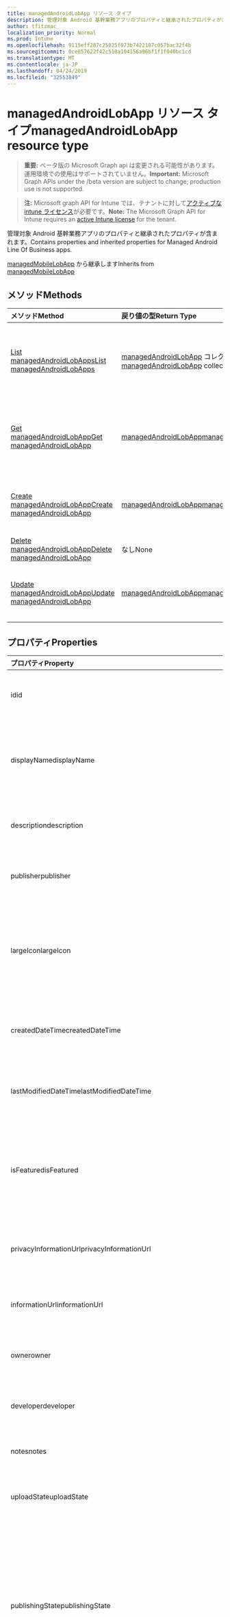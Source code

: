```yaml
---
title: managedAndroidLobApp リソース タイプ
description: 管理対象 Android 基幹業務アプリのプロパティと継承されたプロパティが含まれます。
author: tfitzmac
localization_priority: Normal
ms.prod: Intune
ms.openlocfilehash: 9115eff287c25025f073b7422107c057bac32f4b
ms.sourcegitcommit: 0ce657622f42c510a104156a96bf1f1f040bc1cd
ms.translationtype: MT
ms.contentlocale: ja-JP
ms.lasthandoff: 04/24/2019
ms.locfileid: "32553849"
---
```

# <a name="managedandroidlobapp-resource-type"></a><span data-ttu-id="51834-103">managedAndroidLobApp リソース タイプ</span><span class="sxs-lookup"><span data-stu-id="51834-103">managedAndroidLobApp resource type</span></span>

> <span data-ttu-id="51834-104">**重要:** ベータ版の Microsoft Graph api は変更される可能性があります。運用環境での使用はサポートされていません。</span><span class="sxs-lookup"><span data-stu-id="51834-104">**Important:** Microsoft Graph APIs under the /beta version are subject to change; production use is not supported.</span></span>

> <span data-ttu-id="51834-105">**注:** Microsoft graph API for Intune では、テナントに対して[アクティブな intune ライセンス](https://go.microsoft.com/fwlink/?linkid=839381)が必要です。</span><span class="sxs-lookup"><span data-stu-id="51834-105">**Note:** The Microsoft Graph API for Intune requires an [active Intune license](https://go.microsoft.com/fwlink/?linkid=839381) for the tenant.</span></span>

<span data-ttu-id="51834-106">管理対象 Android 基幹業務アプリのプロパティと継承されたプロパティが含まれます。</span><span class="sxs-lookup"><span data-stu-id="51834-106">Contains properties and inherited properties for Managed Android Line Of Business apps.</span></span>


<span data-ttu-id="51834-107">[managedMobileLobApp](../resources/intune-apps-managedmobilelobapp.md) から継承します</span><span class="sxs-lookup"><span data-stu-id="51834-107">Inherits from [managedMobileLobApp](../resources/intune-apps-managedmobilelobapp.md)</span></span>

## <a name="methods"></a><span data-ttu-id="51834-108">メソッド</span><span class="sxs-lookup"><span data-stu-id="51834-108">Methods</span></span>
|<span data-ttu-id="51834-109">メソッド</span><span class="sxs-lookup"><span data-stu-id="51834-109">Method</span></span>|<span data-ttu-id="51834-110">戻り値の型</span><span class="sxs-lookup"><span data-stu-id="51834-110">Return Type</span></span>|<span data-ttu-id="51834-111">説明</span><span class="sxs-lookup"><span data-stu-id="51834-111">Description</span></span>|
|:---|:---|:---|
|[<span data-ttu-id="51834-112">List managedAndroidLobApps</span><span class="sxs-lookup"><span data-stu-id="51834-112">List managedAndroidLobApps</span></span>](../api/intune-apps-managedandroidlobapp-list.md)|<span data-ttu-id="51834-113">[managedAndroidLobApp](../resources/intune-apps-managedandroidlobapp.md) コレクション</span><span class="sxs-lookup"><span data-stu-id="51834-113">[managedAndroidLobApp](../resources/intune-apps-managedandroidlobapp.md) collection</span></span>|<span data-ttu-id="51834-114">[managedAndroidLobApp](../resources/intune-apps-managedandroidlobapp.md) オブジェクトのプロパティとリレーションシップをリストします。</span><span class="sxs-lookup"><span data-stu-id="51834-114">List properties and relationships of the [managedAndroidLobApp](../resources/intune-apps-managedandroidlobapp.md) objects.</span></span>|
|[<span data-ttu-id="51834-115">Get managedAndroidLobApp</span><span class="sxs-lookup"><span data-stu-id="51834-115">Get managedAndroidLobApp</span></span>](../api/intune-apps-managedandroidlobapp-get.md)|[<span data-ttu-id="51834-116">managedAndroidLobApp</span><span class="sxs-lookup"><span data-stu-id="51834-116">managedAndroidLobApp</span></span>](../resources/intune-apps-managedandroidlobapp.md)|<span data-ttu-id="51834-117">[managedAndroidLobApp](../resources/intune-apps-managedandroidlobapp.md) オブジェクトのプロパティとリレーションシップを読み取ります。</span><span class="sxs-lookup"><span data-stu-id="51834-117">Read properties and relationships of the [managedAndroidLobApp](../resources/intune-apps-managedandroidlobapp.md) object.</span></span>|
|[<span data-ttu-id="51834-118">Create managedAndroidLobApp</span><span class="sxs-lookup"><span data-stu-id="51834-118">Create managedAndroidLobApp</span></span>](../api/intune-apps-managedandroidlobapp-create.md)|[<span data-ttu-id="51834-119">managedAndroidLobApp</span><span class="sxs-lookup"><span data-stu-id="51834-119">managedAndroidLobApp</span></span>](../resources/intune-apps-managedandroidlobapp.md)|<span data-ttu-id="51834-120">新しい [managedAndroidLobApp](../resources/intune-apps-managedandroidlobapp.md) オブジェクトを作成します。</span><span class="sxs-lookup"><span data-stu-id="51834-120">Create a new [managedAndroidLobApp](../resources/intune-apps-managedandroidlobapp.md) object.</span></span>|
|[<span data-ttu-id="51834-121">Delete managedAndroidLobApp</span><span class="sxs-lookup"><span data-stu-id="51834-121">Delete managedAndroidLobApp</span></span>](../api/intune-apps-managedandroidlobapp-delete.md)|<span data-ttu-id="51834-122">なし</span><span class="sxs-lookup"><span data-stu-id="51834-122">None</span></span>|<span data-ttu-id="51834-123">[managedAndroidLobApp](../resources/intune-apps-managedandroidlobapp.md) を削除します。</span><span class="sxs-lookup"><span data-stu-id="51834-123">Deletes a [managedAndroidLobApp](../resources/intune-apps-managedandroidlobapp.md).</span></span>|
|[<span data-ttu-id="51834-124">Update managedAndroidLobApp</span><span class="sxs-lookup"><span data-stu-id="51834-124">Update managedAndroidLobApp</span></span>](../api/intune-apps-managedandroidlobapp-update.md)|[<span data-ttu-id="51834-125">managedAndroidLobApp</span><span class="sxs-lookup"><span data-stu-id="51834-125">managedAndroidLobApp</span></span>](../resources/intune-apps-managedandroidlobapp.md)|<span data-ttu-id="51834-126">[managedAndroidLobApp](../resources/intune-apps-managedandroidlobapp.md) オブジェクトのプロパティを更新します。</span><span class="sxs-lookup"><span data-stu-id="51834-126">Update the properties of a [managedAndroidLobApp](../resources/intune-apps-managedandroidlobapp.md) object.</span></span>|

## <a name="properties"></a><span data-ttu-id="51834-127">プロパティ</span><span class="sxs-lookup"><span data-stu-id="51834-127">Properties</span></span>
|<span data-ttu-id="51834-128">プロパティ</span><span class="sxs-lookup"><span data-stu-id="51834-128">Property</span></span>|<span data-ttu-id="51834-129">型</span><span class="sxs-lookup"><span data-stu-id="51834-129">Type</span></span>|<span data-ttu-id="51834-130">説明</span><span class="sxs-lookup"><span data-stu-id="51834-130">Description</span></span>|
|:---|:---|:---|
|<span data-ttu-id="51834-131">id</span><span class="sxs-lookup"><span data-stu-id="51834-131">id</span></span>|<span data-ttu-id="51834-132">文字列型 (String)</span><span class="sxs-lookup"><span data-stu-id="51834-132">String</span></span>|<span data-ttu-id="51834-133">エンティティのキー。</span><span class="sxs-lookup"><span data-stu-id="51834-133">Key of the entity.</span></span> <span data-ttu-id="51834-134">[mobileApp](../resources/intune-apps-mobileapp.md) から継承します</span><span class="sxs-lookup"><span data-stu-id="51834-134">Inherited from [mobileApp](../resources/intune-apps-mobileapp.md)</span></span>|
|<span data-ttu-id="51834-135">displayName</span><span class="sxs-lookup"><span data-stu-id="51834-135">displayName</span></span>|<span data-ttu-id="51834-136">String</span><span class="sxs-lookup"><span data-stu-id="51834-136">String</span></span>|<span data-ttu-id="51834-137">管理者が提供またはインポートしたアプリのタイトル。</span><span class="sxs-lookup"><span data-stu-id="51834-137">The admin provided or imported title of the app.</span></span> <span data-ttu-id="51834-138">[mobileApp](../resources/intune-apps-mobileapp.md) から継承します</span><span class="sxs-lookup"><span data-stu-id="51834-138">Inherited from [mobileApp](../resources/intune-apps-mobileapp.md)</span></span>|
|<span data-ttu-id="51834-139">description</span><span class="sxs-lookup"><span data-stu-id="51834-139">description</span></span>|<span data-ttu-id="51834-140">String</span><span class="sxs-lookup"><span data-stu-id="51834-140">String</span></span>|<span data-ttu-id="51834-141">アプリの説明。</span><span class="sxs-lookup"><span data-stu-id="51834-141">The description of the app.</span></span> <span data-ttu-id="51834-142">[mobileApp](../resources/intune-apps-mobileapp.md) から継承します</span><span class="sxs-lookup"><span data-stu-id="51834-142">Inherited from [mobileApp](../resources/intune-apps-mobileapp.md)</span></span>|
|<span data-ttu-id="51834-143">publisher</span><span class="sxs-lookup"><span data-stu-id="51834-143">publisher</span></span>|<span data-ttu-id="51834-144">String</span><span class="sxs-lookup"><span data-stu-id="51834-144">String</span></span>|<span data-ttu-id="51834-145">アプリの発行元。</span><span class="sxs-lookup"><span data-stu-id="51834-145">The publisher of the app.</span></span> <span data-ttu-id="51834-146">[mobileApp](../resources/intune-apps-mobileapp.md) から継承します</span><span class="sxs-lookup"><span data-stu-id="51834-146">Inherited from [mobileApp](../resources/intune-apps-mobileapp.md)</span></span>|
|<span data-ttu-id="51834-147">largeIcon</span><span class="sxs-lookup"><span data-stu-id="51834-147">largeIcon</span></span>|[<span data-ttu-id="51834-148">mimeContent</span><span class="sxs-lookup"><span data-stu-id="51834-148">mimeContent</span></span>](../resources/intune-shared-mimecontent.md)|<span data-ttu-id="51834-149">アプリの詳細に表示され、アイコンのアップロードに使用される大きいアイコン。</span><span class="sxs-lookup"><span data-stu-id="51834-149">The large icon, to be displayed in the app details and used for upload of the icon.</span></span> <span data-ttu-id="51834-150">[mobileApp](../resources/intune-apps-mobileapp.md) から継承します</span><span class="sxs-lookup"><span data-stu-id="51834-150">Inherited from [mobileApp](../resources/intune-apps-mobileapp.md)</span></span>|
|<span data-ttu-id="51834-151">createdDateTime</span><span class="sxs-lookup"><span data-stu-id="51834-151">createdDateTime</span></span>|<span data-ttu-id="51834-152">DateTimeOffset</span><span class="sxs-lookup"><span data-stu-id="51834-152">DateTimeOffset</span></span>|<span data-ttu-id="51834-153">アプリが作成された日時。</span><span class="sxs-lookup"><span data-stu-id="51834-153">The date and time the app was created.</span></span> <span data-ttu-id="51834-154">[mobileApp](../resources/intune-apps-mobileapp.md) から継承します</span><span class="sxs-lookup"><span data-stu-id="51834-154">Inherited from [mobileApp](../resources/intune-apps-mobileapp.md)</span></span>|
|<span data-ttu-id="51834-155">lastModifiedDateTime</span><span class="sxs-lookup"><span data-stu-id="51834-155">lastModifiedDateTime</span></span>|<span data-ttu-id="51834-156">DateTimeOffset</span><span class="sxs-lookup"><span data-stu-id="51834-156">DateTimeOffset</span></span>|<span data-ttu-id="51834-157">アプリが最後に変更された日時。</span><span class="sxs-lookup"><span data-stu-id="51834-157">The date and time the app was last modified.</span></span> <span data-ttu-id="51834-158">[mobileApp](../resources/intune-apps-mobileapp.md) から継承します</span><span class="sxs-lookup"><span data-stu-id="51834-158">Inherited from [mobileApp](../resources/intune-apps-mobileapp.md)</span></span>|
|<span data-ttu-id="51834-159">isFeatured</span><span class="sxs-lookup"><span data-stu-id="51834-159">isFeatured</span></span>|<span data-ttu-id="51834-160">Boolean</span><span class="sxs-lookup"><span data-stu-id="51834-160">Boolean</span></span>|<span data-ttu-id="51834-161">アプリが管理者のおすすめとしてマークされたかどうかを示す値。[mobileApp](../resources/intune-apps-mobileapp.md) から継承します</span><span class="sxs-lookup"><span data-stu-id="51834-161">The value indicating whether the app is marked as featured by the admin. Inherited from [mobileApp](../resources/intune-apps-mobileapp.md)</span></span>|
|<span data-ttu-id="51834-162">privacyInformationUrl</span><span class="sxs-lookup"><span data-stu-id="51834-162">privacyInformationUrl</span></span>|<span data-ttu-id="51834-163">String</span><span class="sxs-lookup"><span data-stu-id="51834-163">String</span></span>|<span data-ttu-id="51834-164">プライバシーに関する声明の URL。</span><span class="sxs-lookup"><span data-stu-id="51834-164">The privacy statement Url.</span></span> <span data-ttu-id="51834-165">[mobileApp](../resources/intune-apps-mobileapp.md) から継承します</span><span class="sxs-lookup"><span data-stu-id="51834-165">Inherited from [mobileApp](../resources/intune-apps-mobileapp.md)</span></span>|
|<span data-ttu-id="51834-166">informationUrl</span><span class="sxs-lookup"><span data-stu-id="51834-166">informationUrl</span></span>|<span data-ttu-id="51834-167">String</span><span class="sxs-lookup"><span data-stu-id="51834-167">String</span></span>|<span data-ttu-id="51834-168">詳細情報の URL。</span><span class="sxs-lookup"><span data-stu-id="51834-168">The more information Url.</span></span> <span data-ttu-id="51834-169">[mobileApp](../resources/intune-apps-mobileapp.md) から継承します</span><span class="sxs-lookup"><span data-stu-id="51834-169">Inherited from [mobileApp](../resources/intune-apps-mobileapp.md)</span></span>|
|<span data-ttu-id="51834-170">owner</span><span class="sxs-lookup"><span data-stu-id="51834-170">owner</span></span>|<span data-ttu-id="51834-171">String</span><span class="sxs-lookup"><span data-stu-id="51834-171">String</span></span>|<span data-ttu-id="51834-172">アプリの所有者。</span><span class="sxs-lookup"><span data-stu-id="51834-172">The owner of the app.</span></span> <span data-ttu-id="51834-173">[mobileApp](../resources/intune-apps-mobileapp.md) から継承します</span><span class="sxs-lookup"><span data-stu-id="51834-173">Inherited from [mobileApp](../resources/intune-apps-mobileapp.md)</span></span>|
|<span data-ttu-id="51834-174">developer</span><span class="sxs-lookup"><span data-stu-id="51834-174">developer</span></span>|<span data-ttu-id="51834-175">String</span><span class="sxs-lookup"><span data-stu-id="51834-175">String</span></span>|<span data-ttu-id="51834-176">アプリの開発者。</span><span class="sxs-lookup"><span data-stu-id="51834-176">The developer of the app.</span></span> <span data-ttu-id="51834-177">[mobileApp](../resources/intune-apps-mobileapp.md) から継承します</span><span class="sxs-lookup"><span data-stu-id="51834-177">Inherited from [mobileApp](../resources/intune-apps-mobileapp.md)</span></span>|
|<span data-ttu-id="51834-178">notes</span><span class="sxs-lookup"><span data-stu-id="51834-178">notes</span></span>|<span data-ttu-id="51834-179">String</span><span class="sxs-lookup"><span data-stu-id="51834-179">String</span></span>|<span data-ttu-id="51834-180">アプリ用のメモ。</span><span class="sxs-lookup"><span data-stu-id="51834-180">Notes for the app.</span></span> <span data-ttu-id="51834-181">[mobileApp](../resources/intune-apps-mobileapp.md) から継承します</span><span class="sxs-lookup"><span data-stu-id="51834-181">Inherited from [mobileApp](../resources/intune-apps-mobileapp.md)</span></span>|
|<span data-ttu-id="51834-182">uploadState</span><span class="sxs-lookup"><span data-stu-id="51834-182">uploadState</span></span>|<span data-ttu-id="51834-183">Int32</span><span class="sxs-lookup"><span data-stu-id="51834-183">Int32</span></span>|<span data-ttu-id="51834-184">アップロード状態。</span><span class="sxs-lookup"><span data-stu-id="51834-184">The upload state.</span></span> <span data-ttu-id="51834-185">[mobileApp](../resources/intune-apps-mobileapp.md) から継承します</span><span class="sxs-lookup"><span data-stu-id="51834-185">Inherited from [mobileApp](../resources/intune-apps-mobileapp.md)</span></span>|
|<span data-ttu-id="51834-186">publishingState</span><span class="sxs-lookup"><span data-stu-id="51834-186">publishingState</span></span>|[<span data-ttu-id="51834-187">mobileAppPublishingState</span><span class="sxs-lookup"><span data-stu-id="51834-187">mobileAppPublishingState</span></span>](../resources/intune-apps-mobileapppublishingstate.md)|<span data-ttu-id="51834-188">アプリの発行の状態。</span><span class="sxs-lookup"><span data-stu-id="51834-188">The publishing state for the app.</span></span> <span data-ttu-id="51834-189">アプリが発行されていない限り、アプリを割り当てることができません。</span><span class="sxs-lookup"><span data-stu-id="51834-189">The app cannot be assigned unless the app is published.</span></span> <span data-ttu-id="51834-190">[mobileApp](../resources/intune-apps-mobileapp.md)から継承されます。</span><span class="sxs-lookup"><span data-stu-id="51834-190">Inherited from [mobileApp](../resources/intune-apps-mobileapp.md).</span></span> <span data-ttu-id="51834-191">使用可能な値は、`notPublished`、`processing`、`published` です。</span><span class="sxs-lookup"><span data-stu-id="51834-191">Possible values are: `notPublished`, `processing`, `published`.</span></span>|
|<span data-ttu-id="51834-192">isAssigned</span><span class="sxs-lookup"><span data-stu-id="51834-192">isAssigned</span></span>|<span data-ttu-id="51834-193">Boolean</span><span class="sxs-lookup"><span data-stu-id="51834-193">Boolean</span></span>|<span data-ttu-id="51834-194">アプリが少なくとも1つのグループに割り当てられているかどうかを示す値。</span><span class="sxs-lookup"><span data-stu-id="51834-194">The value indicating whether the app is assigned to at least one group.</span></span> <span data-ttu-id="51834-195">[mobileApp](../resources/intune-apps-mobileapp.md) から継承します</span><span class="sxs-lookup"><span data-stu-id="51834-195">Inherited from [mobileApp](../resources/intune-apps-mobileapp.md)</span></span>|
|<span data-ttu-id="51834-196">roleScopeTagIds</span><span class="sxs-lookup"><span data-stu-id="51834-196">roleScopeTagIds</span></span>|<span data-ttu-id="51834-197">String collection</span><span class="sxs-lookup"><span data-stu-id="51834-197">String collection</span></span>|<span data-ttu-id="51834-198">このモバイルアプリの範囲タグ id のリスト。</span><span class="sxs-lookup"><span data-stu-id="51834-198">List of scope tag ids for this mobile app.</span></span> <span data-ttu-id="51834-199">[mobileApp](../resources/intune-apps-mobileapp.md) から継承します</span><span class="sxs-lookup"><span data-stu-id="51834-199">Inherited from [mobileApp](../resources/intune-apps-mobileapp.md)</span></span>|
|<span data-ttu-id="51834-200">dependentappcount</span><span class="sxs-lookup"><span data-stu-id="51834-200">dependentAppCount</span></span>|<span data-ttu-id="51834-201">Int32</span><span class="sxs-lookup"><span data-stu-id="51834-201">Int32</span></span>|<span data-ttu-id="51834-202">子アプリが持つ依存関係の合計数。</span><span class="sxs-lookup"><span data-stu-id="51834-202">The total number of dependencies the child app has.</span></span> <span data-ttu-id="51834-203">[mobileApp](../resources/intune-apps-mobileapp.md) から継承します</span><span class="sxs-lookup"><span data-stu-id="51834-203">Inherited from [mobileApp](../resources/intune-apps-mobileapp.md)</span></span>|
|<span data-ttu-id="51834-204">appAvailability</span><span class="sxs-lookup"><span data-stu-id="51834-204">appAvailability</span></span>|[<span data-ttu-id="51834-205">managedappavailability</span><span class="sxs-lookup"><span data-stu-id="51834-205">managedAppAvailability</span></span>](../resources/intune-apps-managedappavailability.md)|<span data-ttu-id="51834-206">アプリケーションの可用性。</span><span class="sxs-lookup"><span data-stu-id="51834-206">The Application's availability.</span></span> <span data-ttu-id="51834-207">[managedapp](../resources/intune-apps-managedapp.md)から継承されます。</span><span class="sxs-lookup"><span data-stu-id="51834-207">Inherited from [managedApp](../resources/intune-apps-managedapp.md).</span></span> <span data-ttu-id="51834-208">可能な値は、`global`、`lineOfBusiness` です。</span><span class="sxs-lookup"><span data-stu-id="51834-208">Possible values are: `global`, `lineOfBusiness`.</span></span>|
|<span data-ttu-id="51834-209">version</span><span class="sxs-lookup"><span data-stu-id="51834-209">version</span></span>|<span data-ttu-id="51834-210">String</span><span class="sxs-lookup"><span data-stu-id="51834-210">String</span></span>|<span data-ttu-id="51834-211">アプリケーションのバージョン。</span><span class="sxs-lookup"><span data-stu-id="51834-211">The Application's version.</span></span> <span data-ttu-id="51834-212">[managedApp](../resources/intune-apps-managedapp.md) から継承します</span><span class="sxs-lookup"><span data-stu-id="51834-212">Inherited from [managedApp](../resources/intune-apps-managedapp.md)</span></span>|
|<span data-ttu-id="51834-213">committedContentVersion</span><span class="sxs-lookup"><span data-stu-id="51834-213">committedContentVersion</span></span>|<span data-ttu-id="51834-214">String</span><span class="sxs-lookup"><span data-stu-id="51834-214">String</span></span>|<span data-ttu-id="51834-215">内部にコミットされたコンテンツのバージョン。</span><span class="sxs-lookup"><span data-stu-id="51834-215">The internal committed content version.</span></span> <span data-ttu-id="51834-216">[managedMobileLobApp](../resources/intune-apps-managedmobilelobapp.md) から継承します</span><span class="sxs-lookup"><span data-stu-id="51834-216">Inherited from [managedMobileLobApp](../resources/intune-apps-managedmobilelobapp.md)</span></span>|
|<span data-ttu-id="51834-217">fileName</span><span class="sxs-lookup"><span data-stu-id="51834-217">fileName</span></span>|<span data-ttu-id="51834-218">String</span><span class="sxs-lookup"><span data-stu-id="51834-218">String</span></span>|<span data-ttu-id="51834-219">メインの LOB アプリケーションのファイル名。</span><span class="sxs-lookup"><span data-stu-id="51834-219">The name of the main Lob application file.</span></span> <span data-ttu-id="51834-220">[managedMobileLobApp](../resources/intune-apps-managedmobilelobapp.md) から継承します</span><span class="sxs-lookup"><span data-stu-id="51834-220">Inherited from [managedMobileLobApp](../resources/intune-apps-managedmobilelobapp.md)</span></span>|
|<span data-ttu-id="51834-221">size</span><span class="sxs-lookup"><span data-stu-id="51834-221">size</span></span>|<span data-ttu-id="51834-222">Int64</span><span class="sxs-lookup"><span data-stu-id="51834-222">Int64</span></span>|<span data-ttu-id="51834-223">アップロードされたすべてのファイルを含む合計サイズ。</span><span class="sxs-lookup"><span data-stu-id="51834-223">The total size, including all uploaded files.</span></span> <span data-ttu-id="51834-224">[managedMobileLobApp](../resources/intune-apps-managedmobilelobapp.md) から継承します</span><span class="sxs-lookup"><span data-stu-id="51834-224">Inherited from [managedMobileLobApp](../resources/intune-apps-managedmobilelobapp.md)</span></span>|
|<span data-ttu-id="51834-225">packageId</span><span class="sxs-lookup"><span data-stu-id="51834-225">packageId</span></span>|<span data-ttu-id="51834-226">文字列型 (String)</span><span class="sxs-lookup"><span data-stu-id="51834-226">String</span></span>|<span data-ttu-id="51834-227">パッケージの識別子。</span><span class="sxs-lookup"><span data-stu-id="51834-227">The package identifier.</span></span>|
|<span data-ttu-id="51834-228">identityName</span><span class="sxs-lookup"><span data-stu-id="51834-228">identityName</span></span>|<span data-ttu-id="51834-229">String</span><span class="sxs-lookup"><span data-stu-id="51834-229">String</span></span>|<span data-ttu-id="51834-230">ID 名。</span><span class="sxs-lookup"><span data-stu-id="51834-230">The Identity Name.</span></span>|
|<span data-ttu-id="51834-231">minimumSupportedOperatingSystem</span><span class="sxs-lookup"><span data-stu-id="51834-231">minimumSupportedOperatingSystem</span></span>|[<span data-ttu-id="51834-232">androidMinimumOperatingSystem</span><span class="sxs-lookup"><span data-stu-id="51834-232">androidMinimumOperatingSystem</span></span>](../resources/intune-apps-androidminimumoperatingsystem.md)|<span data-ttu-id="51834-233">該当するオペレーティング システムの最小の値。</span><span class="sxs-lookup"><span data-stu-id="51834-233">The value for the minimum applicable operating system.</span></span>|
|<span data-ttu-id="51834-234">versionName</span><span class="sxs-lookup"><span data-stu-id="51834-234">versionName</span></span>|<span data-ttu-id="51834-235">String</span><span class="sxs-lookup"><span data-stu-id="51834-235">String</span></span>|<span data-ttu-id="51834-236">管理対象 Android 基幹業務 (LoB) アプリのバージョン名。</span><span class="sxs-lookup"><span data-stu-id="51834-236">The version name of managed Android Line of Business (LoB) app.</span></span>|
|<span data-ttu-id="51834-237">versionCode</span><span class="sxs-lookup"><span data-stu-id="51834-237">versionCode</span></span>|<span data-ttu-id="51834-238">String</span><span class="sxs-lookup"><span data-stu-id="51834-238">String</span></span>|<span data-ttu-id="51834-239">管理対象 Android 基幹業務 (LoB) アプリのバージョン コード。</span><span class="sxs-lookup"><span data-stu-id="51834-239">The version code of managed Android Line of Business (LoB) app.</span></span>|
|<span data-ttu-id="51834-240">identityVersion</span><span class="sxs-lookup"><span data-stu-id="51834-240">identityVersion</span></span>|<span data-ttu-id="51834-241">String</span><span class="sxs-lookup"><span data-stu-id="51834-241">String</span></span>|<span data-ttu-id="51834-242">ID のバージョン。</span><span class="sxs-lookup"><span data-stu-id="51834-242">The identity version.</span></span>|

## <a name="relationships"></a><span data-ttu-id="51834-243">リレーションシップ</span><span class="sxs-lookup"><span data-stu-id="51834-243">Relationships</span></span>
|<span data-ttu-id="51834-244">リレーションシップ</span><span class="sxs-lookup"><span data-stu-id="51834-244">Relationship</span></span>|<span data-ttu-id="51834-245">型</span><span class="sxs-lookup"><span data-stu-id="51834-245">Type</span></span>|<span data-ttu-id="51834-246">説明</span><span class="sxs-lookup"><span data-stu-id="51834-246">Description</span></span>|
|:---|:---|:---|
|<span data-ttu-id="51834-247">categories</span><span class="sxs-lookup"><span data-stu-id="51834-247">categories</span></span>|<span data-ttu-id="51834-248">[mobileAppCategory](../resources/intune-apps-mobileappcategory.md) コレクション</span><span class="sxs-lookup"><span data-stu-id="51834-248">[mobileAppCategory](../resources/intune-apps-mobileappcategory.md) collection</span></span>|<span data-ttu-id="51834-249">このアプリのカテゴリのリスト。</span><span class="sxs-lookup"><span data-stu-id="51834-249">The list of categories for this app.</span></span> <span data-ttu-id="51834-250">[mobileApp](../resources/intune-apps-mobileapp.md) から継承します</span><span class="sxs-lookup"><span data-stu-id="51834-250">Inherited from [mobileApp](../resources/intune-apps-mobileapp.md)</span></span>|
|<span data-ttu-id="51834-251">assignments</span><span class="sxs-lookup"><span data-stu-id="51834-251">assignments</span></span>|<span data-ttu-id="51834-252">[mobileAppAssignment](../resources/intune-apps-mobileappassignment.md) コレクション</span><span class="sxs-lookup"><span data-stu-id="51834-252">[mobileAppAssignment](../resources/intune-apps-mobileappassignment.md) collection</span></span>|<span data-ttu-id="51834-253">このモバイル アプリのグループ割り当てのリスト。</span><span class="sxs-lookup"><span data-stu-id="51834-253">The list of group assignments for this mobile app.</span></span> <span data-ttu-id="51834-254">[mobileApp](../resources/intune-apps-mobileapp.md) から継承します</span><span class="sxs-lookup"><span data-stu-id="51834-254">Inherited from [mobileApp](../resources/intune-apps-mobileapp.md)</span></span>|
|<span data-ttu-id="51834-255">installSummary</span><span class="sxs-lookup"><span data-stu-id="51834-255">installSummary</span></span>|[<span data-ttu-id="51834-256">mobileAppInstallSummary</span><span class="sxs-lookup"><span data-stu-id="51834-256">mobileAppInstallSummary</span></span>](../resources/intune-apps-mobileappinstallsummary.md)|<span data-ttu-id="51834-257">モバイル アプリ インストール概要です。</span><span class="sxs-lookup"><span data-stu-id="51834-257">Mobile App Install Summary.</span></span> <span data-ttu-id="51834-258">[mobileApp](../resources/intune-apps-mobileapp.md) から継承します</span><span class="sxs-lookup"><span data-stu-id="51834-258">Inherited from [mobileApp](../resources/intune-apps-mobileapp.md)</span></span>|
|<span data-ttu-id="51834-259">deviceStatuses</span><span class="sxs-lookup"><span data-stu-id="51834-259">deviceStatuses</span></span>|<span data-ttu-id="51834-260">[mobileAppInstallStatus](../resources/intune-apps-mobileappinstallstatus.md)コレクション</span><span class="sxs-lookup"><span data-stu-id="51834-260">[mobileAppInstallStatus](../resources/intune-apps-mobileappinstallstatus.md) collection</span></span>|<span data-ttu-id="51834-261">このモバイルアプリのインストール状態のリスト。</span><span class="sxs-lookup"><span data-stu-id="51834-261">The list of installation states for this mobile app.</span></span> <span data-ttu-id="51834-262">[mobileApp](../resources/intune-apps-mobileapp.md) から継承します</span><span class="sxs-lookup"><span data-stu-id="51834-262">Inherited from [mobileApp](../resources/intune-apps-mobileapp.md)</span></span>|
|<span data-ttu-id="51834-263">userStatuses</span><span class="sxs-lookup"><span data-stu-id="51834-263">userStatuses</span></span>|<span data-ttu-id="51834-264">[userappinstallstatus](../resources/intune-apps-userappinstallstatus.md)コレクション</span><span class="sxs-lookup"><span data-stu-id="51834-264">[userAppInstallStatus](../resources/intune-apps-userappinstallstatus.md) collection</span></span>|<span data-ttu-id="51834-265">このモバイルアプリのインストール状態のリスト。</span><span class="sxs-lookup"><span data-stu-id="51834-265">The list of installation states for this mobile app.</span></span> <span data-ttu-id="51834-266">[mobileApp](../resources/intune-apps-mobileapp.md) から継承します</span><span class="sxs-lookup"><span data-stu-id="51834-266">Inherited from [mobileApp](../resources/intune-apps-mobileapp.md)</span></span>|
|<span data-ttu-id="51834-267">関連性</span><span class="sxs-lookup"><span data-stu-id="51834-267">relationships</span></span>|<span data-ttu-id="51834-268">[mobileAppRelationship](../resources/intune-apps-mobileapprelationship.md)コレクション</span><span class="sxs-lookup"><span data-stu-id="51834-268">[mobileAppRelationship](../resources/intune-apps-mobileapprelationship.md) collection</span></span>|<span data-ttu-id="51834-269">このモバイルアプリのリレーションシップのリスト。</span><span class="sxs-lookup"><span data-stu-id="51834-269">List of relationships for this mobile app.</span></span> <span data-ttu-id="51834-270">[mobileApp](../resources/intune-apps-mobileapp.md) から継承します</span><span class="sxs-lookup"><span data-stu-id="51834-270">Inherited from [mobileApp](../resources/intune-apps-mobileapp.md)</span></span>|
|<span data-ttu-id="51834-271">contentVersions</span><span class="sxs-lookup"><span data-stu-id="51834-271">contentVersions</span></span>|<span data-ttu-id="51834-272">[mobileAppContent](../resources/intune-apps-mobileappcontent.md) コレクション</span><span class="sxs-lookup"><span data-stu-id="51834-272">[mobileAppContent](../resources/intune-apps-mobileappcontent.md) collection</span></span>|<span data-ttu-id="51834-273">このアプリのコンテンツのバージョンのリスト。</span><span class="sxs-lookup"><span data-stu-id="51834-273">The list of content versions for this app.</span></span> <span data-ttu-id="51834-274">[managedMobileLobApp](../resources/intune-apps-managedmobilelobapp.md) から継承します</span><span class="sxs-lookup"><span data-stu-id="51834-274">Inherited from [managedMobileLobApp](../resources/intune-apps-managedmobilelobapp.md)</span></span>|

## <a name="json-representation"></a><span data-ttu-id="51834-275">JSON 表記</span><span class="sxs-lookup"><span data-stu-id="51834-275">JSON Representation</span></span>
<span data-ttu-id="51834-276">以下は、リソースの JSON 表記です。</span><span class="sxs-lookup"><span data-stu-id="51834-276">Here is a JSON representation of the resource.</span></span>
<!-- {
  "blockType": "resource",
  "keyProperty": "id",
  "@odata.type": "microsoft.graph.managedAndroidLobApp"
}
-->
``` json
{
  "@odata.type": "#microsoft.graph.managedAndroidLobApp",
  "id": "String (identifier)",
  "displayName": "String",
  "description": "String",
  "publisher": "String",
  "largeIcon": {
    "@odata.type": "microsoft.graph.mimeContent",
    "type": "String",
    "value": "binary"
  },
  "createdDateTime": "String (timestamp)",
  "lastModifiedDateTime": "String (timestamp)",
  "isFeatured": true,
  "privacyInformationUrl": "String",
  "informationUrl": "String",
  "owner": "String",
  "developer": "String",
  "notes": "String",
  "uploadState": 1024,
  "publishingState": "String",
  "isAssigned": true,
  "roleScopeTagIds": [
    "String"
  ],
  "dependentAppCount": 1024,
  "appAvailability": "String",
  "version": "String",
  "committedContentVersion": "String",
  "fileName": "String",
  "size": 1024,
  "packageId": "String",
  "identityName": "String",
  "minimumSupportedOperatingSystem": {
    "@odata.type": "microsoft.graph.androidMinimumOperatingSystem",
    "v4_0": true,
    "v4_0_3": true,
    "v4_1": true,
    "v4_2": true,
    "v4_3": true,
    "v4_4": true,
    "v5_0": true,
    "v5_1": true,
    "v6_0": true,
    "v7_0": true,
    "v7_1": true,
    "v8_0": true,
    "v8_1": true,
    "v9_0": true
  },
  "versionName": "String",
  "versionCode": "String",
  "identityVersion": "String"
}
```





